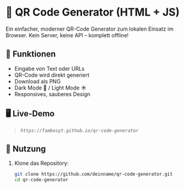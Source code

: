 # 🔳 QR Code Generator (HTML + JS)

Ein einfacher, moderner QR-Code Generator zum lokalen Einsatz im Browser. Kein Server, keine API – komplett offline!

## 🧰 Funktionen

- Eingabe von Text oder URLs
- QR-Code wird direkt generiert
- Download als PNG
- Dark Mode 🌙 / Light Mode ☀️
- Responsives, sauberes Design

## 🖥️ Live-Demo

> *`https://fambosyt.github.io/qr-code-generator`*

## 🚀 Nutzung

1. Klone das Repository:
   ```bash
   git clone https://github.com/deinname/qr-code-generator.git
   cd qr-code-generator
